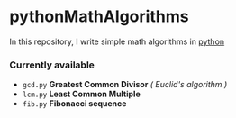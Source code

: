 # pythonMathAlgorithms

In this repository, I write simple math algorithms in [python](https://www.python.org/)


### Currently available  

- `gcd.py` **Greatest Common Divisor** *( Euclid's algorithm )*
- `lcm.py` **Least Common Multiple**
- `fib.py` **Fibonacci sequence**
